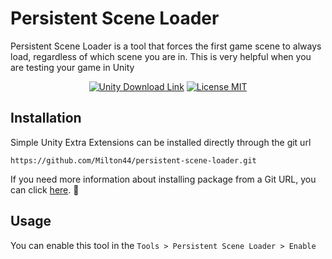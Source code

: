 # Persistent Scene Loader

Persistent Scene Loader is a tool that forces the first game scene to always load, regardless of which scene you are in. This is very helpful when you are testing your game in Unity

<p align="center">
    <a href="https://unity3d.com/get-unity/download">
        <img src="https://img.shields.io/badge/unity-tools-blue" alt="Unity Download Link"></a>
    <a href="https://github.com/Milton44/persistent-scene-loader/blob/master/LICENSE.md">
        <img src="https://img.shields.io/badge/License-MIT-brightgreen.svg" alt="License MIT"></a>
</p>

## Installation

Simple Unity Extra Extensions can be installed directly through the git url
```
https://github.com/Milton44/persistent-scene-loader.git
```

If you need more information about installing package from a Git URL, you can click [here](https://docs.unity3d.com/Manual/upm-ui-giturl.html). :slightly_smiling_face:


## Usage

You can enable this tool in the `Tools > Persistent Scene Loader > Enable`
